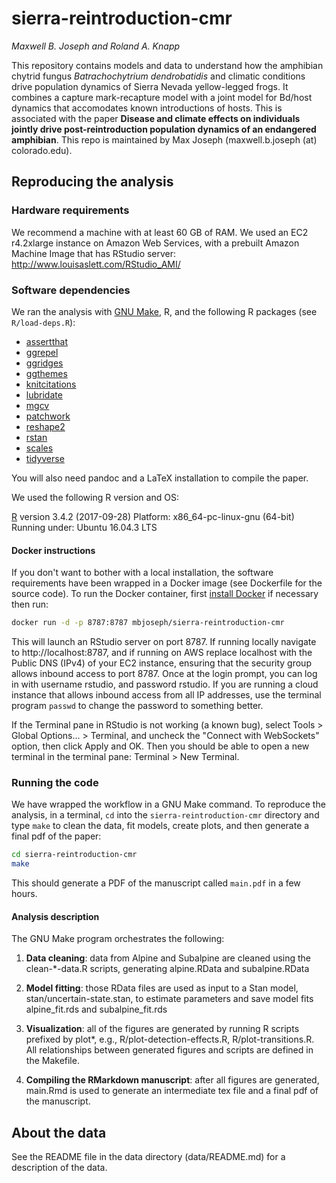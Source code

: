 sierra-reintroduction-cmr
========================================================

*Maxwell B. Joseph and Roland A. Knapp*

This repository contains models and data to understand how the amphibian 
chytrid fungus *Batrachochytrium dendrobatidis* and climatic conditions drive 
population dynamics of Sierra Nevada yellow-legged frogs.
It combines a capture mark-recapture model with a joint model for Bd/host dynamics that accomodates known introductions of hosts.
This is associated with the paper **Disease and climate effects on individuals jointly drive post-reintroduction population dynamics of an endangered amphibian**.
This repo is maintained by Max Joseph (maxwell.b.joseph (at) colorado.edu).

## Reproducing the analysis

### Hardware requirements

We recommend a machine with at least 60 GB of RAM. 
We used an EC2 r4.2xlarge instance on Amazon Web Services, with a prebuilt 
Amazon Machine Image that has RStudio server:
http://www.louisaslett.com/RStudio_AMI/

### Software dependencies

We ran the analysis with [GNU Make](https://www.gnu.org/software/make/), R, 
and the following R packages (see `R/load-deps.R`):

- [assertthat](https://cran.r-project.org/package=assertthat)
- [ggrepel](https://cran.r-project.org/package=ggrepel)
- [ggridges](https://cran.r-project.org/package=ggridges)
- [ggthemes](https://cran.r-project.org/package=ggthemes)
- [knitcitations](https://cran.r-project.org/package=knitcitations)
- [lubridate](https://cran.r-project.org/package=lubridate)
- [mgcv](https://cran.r-project.org/package=mgcv)
- [patchwork](https://github.com/thomasp85/patchwork)
- [reshape2](https://cran.r-project.org/package=reshape2)
- [rstan](https://cran.r-project.org/package=rstan)
- [scales](https://cran.r-project.org/package=scales)
- [tidyverse](https://cran.r-project.org/package=tidyverse)

You will also need pandoc and a LaTeX installation to compile the paper.

We used the following R version and OS: 

[R](https://www.r-project.org/) version 3.4.2 (2017-09-28)
Platform: x86_64-pc-linux-gnu (64-bit)
Running under: Ubuntu 16.04.3 LTS

#### Docker instructions

If you don't want to bother with a local installation, 
the software requirements have been wrapped in a Docker image 
(see Dockerfile for the source code). 
To run the Docker container, first 
[install Docker](https://docs.docker.com/installation) if necessary then run:

```bash
docker run -d -p 8787:8787 mbjoseph/sierra-reintroduction-cmr
```

This will launch an RStudio server on port 8787.
If running locally navigate to http://localhost:8787, and if running on AWS 
replace localhost with the Public DNS (IPv4) of your EC2 instance, ensuring 
that the security group allows inbound access to port 8787.
Once at the login prompt, you can log in with username rstudio, and password 
rstudio. 
If you are running a cloud instance that allows inbound access from all IP 
addresses, use the terminal program `passwd` to change the password to something
better.

If the Terminal pane in RStudio is not working (a known bug), select
Tools > Global Options... > Terminal, and uncheck the 
"Connect with WebSockets" option, then click Apply and OK. 
Then you should be able to open a new terminal in the terminal
pane: Terminal > New Terminal.

### Running the code

We have wrapped the workflow in a GNU Make command.
To reproduce the analysis, in a terminal, `cd` into the 
`sierra-reintroduction-cmr` directory and type `make` to clean the data, 
fit models, create plots, and then generate a final pdf of the paper: 

```bash
cd sierra-reintroduction-cmr
make
```

This should generate a PDF of the manuscript called `main.pdf` in a few hours.

#### Analysis description

The GNU Make program orchestrates the following: 

1. **Data cleaning**: data from Alpine and Subalpine are cleaned using the 
clean-*-data.R scripts, generating alpine.RData and subalpine.RData

2. **Model fitting**: those RData files are used as input to a Stan model, 
stan/uncertain-state.stan, to estimate parameters and save model fits
alpine_fit.rds and subalpine_fit.rds

3. **Visualization**: all of the figures are generated by running R scripts 
prefixed by plot*, e.g., R/plot-detection-effects.R, R/plot-transitions.R. 
All relationships between generated figures and scripts are defined in the 
Makefile. 

4. **Compiling the RMarkdown manuscript**: after all figures are generated, 
main.Rmd is used to generate an intermediate tex file and a final pdf of the 
manuscript. 


## About the data

See the README file in the data directory (data/README.md) for a description
of the data. 

